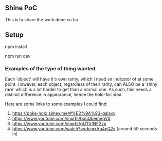 ## Shine PoC

This is to share the work done so far

## Setup

npm install

npm run dev


### Examples of the type of thing wanted

Each 'object' will have it's own rarity, which I need an indicator of at some point. However, each object, regardless of their rarity, can ALSO be a 'shiny rare' which is a lot harder to get than a normal one. As such, this needs a distinct difference in appearance, hence the holo-foil idea.

Here are some links to some examples I could find:

1. https://poke-holo.simey.me/#%E2%9A%93-galaxy
2. https://www.youtube.com/shorts/ba5QbemeqV0
3. https://www.youtube.com/shorts/gUTIrfNF2zg
4. https://www.youtube.com/watch?v=dcmxAq4eQ2s (around 50 seconds in)
